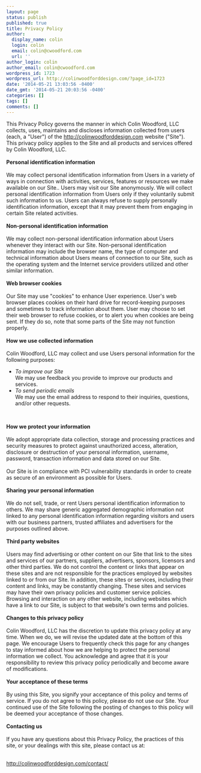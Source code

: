 ```yaml
---
layout: page
status: publish
published: true
title: Privacy Policy
author:
  display_name: colin
  login: colin
  email: colin@cwoodford.com
  url: ''
author_login: colin
author_email: colin@cwoodford.com
wordpress_id: 1723
wordpress_url: http://colinwoodforddesign.com/?page_id=1723
date: '2014-05-21 13:03:56 -0400'
date_gmt: '2014-05-21 20:03:56 -0400'
categories: []
tags: []
comments: []
---
```




<div class = "gallery2">
<p>This Privacy Policy governs the manner in which Colin Woodford, LLC collects, uses, maintains and discloses information collected from users (each, a "User") of the&nbsp;<a href="http://colinwoodforddesign.com/">http://colinwoodforddesign.com</a>&nbsp;website ("Site"). This privacy policy applies to the Site and all products and services offered by Colin Woodford, LLC.<br/><br/><b>Personal identification information</b><br/><br/>We may collect personal identification information from Users in a variety of ways in connection with activities, services, features or resources we make available on our Site.. Users may visit our Site anonymously. We will collect personal identification information from Users only if they voluntarily submit such information to us. Users can always refuse to supply personally identification information, except that it may prevent them from engaging in certain Site related activities.<br/><br/><b>Non-personal identification information</b><br/><br/>We may collect non-personal identification information about Users whenever they interact with our Site. Non-personal identification information may include the browser name, the type of computer and technical information about Users means of connection to our Site, such as the operating system and the Internet service providers utilized and other similar information.<br/><br/><b>Web browser cookies</b><br/><br/>Our Site may use "cookies" to enhance User experience. User's web browser places cookies on their hard drive for record-keeping purposes and sometimes to track information about them. User may choose to set their web browser to refuse cookies, or to alert you when cookies are being sent. If they do so, note that some parts of the Site may not function properly.<br/><br/><b>How we use collected information</b><br/><br/>Colin Woodford, LLC may collect and use Users personal information for the following purposes:
<ul class="privacy-policy-list">
    <li><i>To improve our Site</i><br/>
        We may use feedback you provide to improve our products and services.
    </li>
    <li><i>To send periodic emails</i><br/>
        We may use the email address to respond to their inquiries, questions, and/or other requests.
    </li>
</ul><br/>
<p><b>How we protect your information</b><br /><br />
We adopt appropriate data collection, storage and processing practices and security measures to protect against unauthorized access, alteration, disclosure or destruction of your personal information, username, password, transaction information and data stored on our Site.
<br /><br />
Our Site is in compliance with PCI vulnerability standards in order to create as secure of an environment as possible for Users.
<br /><br /><b>Sharing your personal information</b>
<br /><br />
We do not sell, trade, or rent Users personal identification information to others. We may share generic aggregated demographic information not linked to any personal identification information regarding visitors and users with our business partners, trusted affiliates and advertisers for the purposes outlined above.
<br /><br /><b>Third party websites</b><br />
<br />
Users may find advertising or other content on our Site that link to the sites and services of our partners, suppliers, advertisers, sponsors, licensors and other third parties. We do not control the content or links that appear on these sites and are not responsible for the practices employed by websites linked to or from our Site. In addition, these sites or services, including their content and links, may be constantly changing. These sites and services may have their own privacy policies and customer service policies. Browsing and interaction on any other website, including websites which have a link to our Site, is subject to that website's own terms and policies.
<br /><br /><b>Changes to this privacy policy</b>
<br /><br />
Colin Woodford, LLC has the discretion to update this privacy policy at any time. When we do, we will revise the updated date at the bottom of this page. We encourage Users to frequently check this page for any changes to stay informed about how we are helping to protect the personal information we collect. You acknowledge and agree that it is your responsibility to review this privacy policy periodically and become aware of modifications.
<br /><br /><b>Your acceptance of these terms</b>
<br /><br />
By using this Site, you signify your acceptance of this policy and&nbsp;terms of service. If you do not agree to this policy, please do not use our Site. Your continued use of the Site following the posting of changes to this policy will be deemed your acceptance of those changes.
<br /><br /><b>Contacting us</b><br />
<br />
If you have any questions about this Privacy Policy, the practices of this site, or your dealings with this site, please contact us at:
</p>
<br />
<a href="../contact/">http://colinwoodforddesign.com/contact/</a>
</p>
</div>